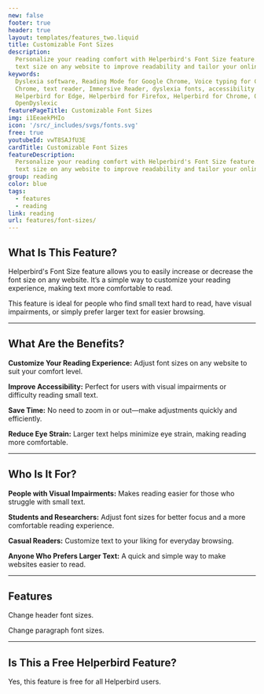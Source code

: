 ```yaml
---
new: false
footer: true
header: true
layout: templates/features_two.liquid
title: Customizable Font Sizes
description:
  Personalize your reading comfort with Helperbird's Font Size feature. Easily increase or decrease
  text size on any website to improve readability and tailor your online reading experience.
keywords:
  Dyslexia software, Reading Mode for Google Chrome, Voice typing for Chrome, Text to speech for
  Chrome, text reader, Immersive Reader, dyslexia fonts, accessibility software, dyslexia software,
  Helperbird for Edge, Helperbird for Firefox, Helperbird for Chrome, Opendyslexic for Chrome,
  OpenDyslexic
featurePageTitle: Customizable Font Sizes
img: i1EeaekPHIo
icon: '/src/_includes/svgs/fonts.svg'
free: true
youtubeId: vwT8SAJfU3E
cardTitle: Customizable Font Sizes
featureDescription:
  Personalize your reading comfort with Helperbird's Font Size feature. Easily increase or decrease
  text size on any website to improve readability and tailor your online reading experience.
group: reading
color: blue
tags:
  - features
  - reading
link: reading
url: features/font-sizes/
---
```



## What Is This Feature?

Helperbird's Font Size feature allows you to easily increase or decrease the font size on any website. It’s a simple way to customize your reading experience, making text more comfortable to read. 

This feature is ideal for people who find small text hard to read, have visual impairments, or simply prefer larger text for easier browsing.

---

## What Are the Benefits?


**Customize Your Reading Experience:** Adjust font sizes on any website to suit your comfort level.  

**Improve Accessibility:** Perfect for users with visual impairments or difficulty reading small text.  

**Save Time:** No need to zoom in or out—make adjustments quickly and efficiently.  

**Reduce Eye Strain:** Larger text helps minimize eye strain, making reading more comfortable.  

---

## Who Is It For?


**People with Visual Impairments:** Makes reading easier for those who struggle with small text.  

**Students and Researchers:** Adjust font sizes for better focus and a more comfortable reading experience.  

**Casual Readers:** Customize text to your liking for everyday browsing.  

**Anyone Who Prefers Larger Text:** A quick and simple way to make websites easier to read.

---

## Features

Change header font sizes.  

Change paragraph font sizes.  

---

## Is This a Free Helperbird Feature?

Yes, this feature is free for all Helperbird users.
